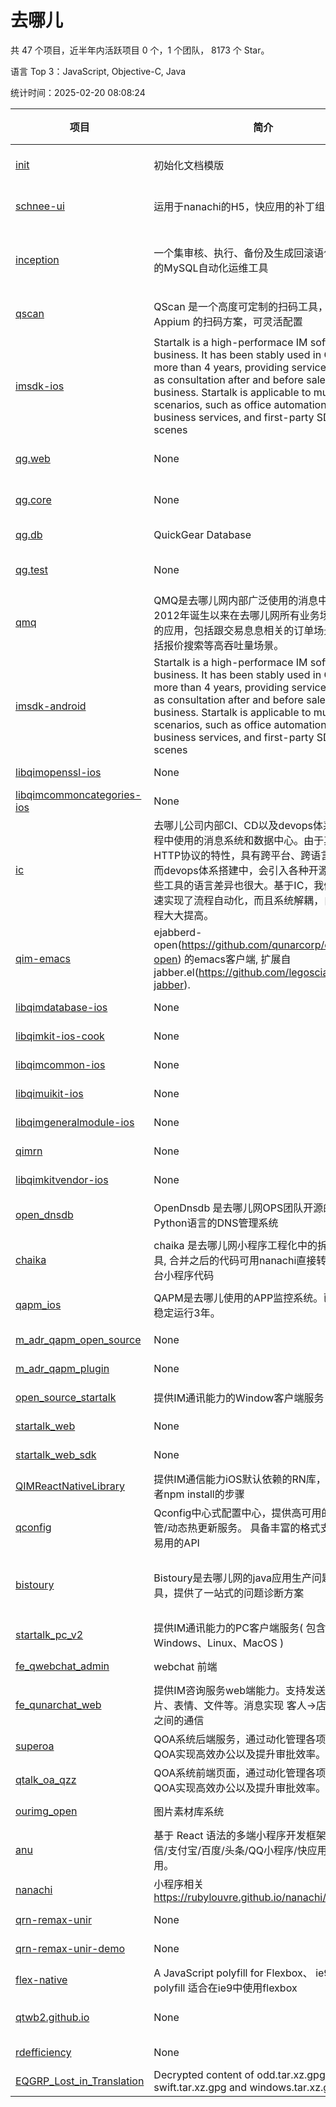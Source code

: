 # 去哪儿

共 47 个项目，近半年内活跃项目 0 个，1 个团队， 8173 个 Star。

语言 Top 3：JavaScript, Objective-C, Java

统计时间：2025-02-20 08:08:24

| 项目 | 简介 | 语言 | Star 数 | 协议 | 创建时间 | 最后更新时间 | 最后提交时间 |
| --- | --- | --- | --- | --- | --- | --- | --- |
| [init](https://github.com/qunarcorp/init) | 初始化文档模版 | None | 0 | Apache License 2.0 | 2018-11-19 | 2018-12-07 | 2018-12-07 |
| [schnee-ui](https://github.com/qunarcorp/schnee-ui) | 运用于nanachi的H5，快应用的补丁组件 | JavaScript | 14 | Apache License 2.0 | 2018-11-27 | 2020-11-02 | 2020-11-10 |
| [inception](https://github.com/qunarcorp/inception) | 一个集审核、执行、备份及生成回滚语句于一身的MySQL自动化运维工具 | C | 66 | GNU General Public License v2.0 | 2018-11-28 | 2024-10-18 | 2018-12-28 |
| [qscan](https://github.com/qunarcorp/qscan) | QScan 是一个高度可定制的扫码工具，基于 Appium 的扫码方案，可灵活配置 | HTML | 10 | Apache License 2.0 | 2018-11-30 | 2021-10-26 | 2022-12-08 |
| [imsdk-ios](https://github.com/qunarcorp/imsdk-ios) | Startalk is a high-performace IM software for business. It has been stably used in Qunar for more than 4 years, providing services as well as consultation after and before sales to business. Startalk is applicable to multiple scenarios, such as office automation, business services, and first-party SDKs for IM scenes | Objective-C | 30 | MIT License | 2018-12-05 | 2023-08-24 | 2019-12-30 |
| [qg.web](https://github.com/qunarcorp/qg.web) | None | Python | 1 | Apache License 2.0 | 2018-12-07 | 2019-11-22 | 2018-09-04 |
| [qg.core](https://github.com/qunarcorp/qg.core) | None | Python | 0 | Apache License 2.0 | 2018-12-07 | 2018-12-07 | 2017-04-24 |
| [qg.db](https://github.com/qunarcorp/qg.db) | QuickGear Database | Python | 0 | - | 2018-12-07 | 2018-12-07 | 2017-04-24 |
| [qg.test](https://github.com/qunarcorp/qg.test) | None | Python | 0 | Apache License 2.0 | 2018-12-07 | 2018-12-07 | 2015-07-24 |
| [qmq](https://github.com/qunarcorp/qmq) |  QMQ是去哪儿网内部广泛使用的消息中间件，自2012年诞生以来在去哪儿网所有业务场景中广泛的应用，包括跟交易息息相关的订单场景； 也包括报价搜索等高吞吐量场景。 | Java | 2812 | Apache License 2.0 | 2018-12-07 | 2025-02-14 | 2023-12-01 |
| [imsdk-android](https://github.com/qunarcorp/imsdk-android) | Startalk is a high-performace IM software for business. It has been stably used in Qunar for more than 4 years, providing services as well as consultation after and before sales to business. Startalk is applicable to multiple scenarios, such as office automation, business services, and first-party SDKs for IM scenes | Java | 65 | MIT License | 2018-12-13 | 2024-07-18 | 2020-08-21 |
| [libqimopenssl-ios](https://github.com/qunarcorp/libqimopenssl-ios) | None | C | 0 | MIT License | 2018-12-13 | 2019-11-04 | 2019-11-04 |
| [libqimcommoncategories-ios](https://github.com/qunarcorp/libqimcommoncategories-ios) | None | Objective-C | 0 | MIT License | 2018-12-13 | 2020-01-19 | 2020-01-19 |
| [ic](https://github.com/qunarcorp/ic) | 去哪儿公司内部CI、CD以及devops体系建设过程中使用的消息系统和数据中心。由于其基于HTTP协议的特性，具有跨平台、跨语言的优点。而devops体系搭建中，会引入各种开源工具，这些工具的语言差异也很大。基于IC，我们不仅快速实现了流程自动化，而且系统解耦，自动化进程大大提高。 | Java | 88 | MIT License | 2018-12-19 | 2025-02-15 | 2022-03-31 |
| [qim-emacs](https://github.com/qunarcorp/qim-emacs) | ejabberd-open(https://github.com/qunarcorp/ejabberd-open) 的emacs客户端, 扩展自jabber.el(https://github.com/legoscia/emacs-jabber). | Emacs Lisp | 1 | GNU General Public License v2.0 | 2018-12-24 | 2019-11-23 | 2019-08-26 |
| [libqimdatabase-ios](https://github.com/qunarcorp/libqimdatabase-ios) | None | Objective-C | 1 | MIT License | 2018-12-25 | 2019-11-21 | 2020-01-14 |
| [libqimkit-ios-cook](https://github.com/qunarcorp/libqimkit-ios-cook) | None | Ruby | 6 | MIT License | 2018-12-25 | 2021-09-25 | 2019-12-27 |
| [libqimcommon-ios](https://github.com/qunarcorp/libqimcommon-ios) | None | Objective-C | 3 | MIT License | 2019-01-15 | 2019-12-31 | 2020-02-04 |
| [libqimuikit-ios](https://github.com/qunarcorp/libqimuikit-ios) | None | Objective-C | 4 | MIT License | 2019-01-16 | 2021-07-09 | 2020-01-22 |
| [libqimgeneralmodule-ios](https://github.com/qunarcorp/libqimgeneralmodule-ios) | None | Objective-C | 2 | MIT License | 2019-01-16 | 2019-12-06 | 2020-01-16 |
| [qimrn](https://github.com/qunarcorp/qimrn) | None | JavaScript | 5 | MIT License | 2019-01-17 | 2023-08-24 | 2019-08-20 |
| [libqimkitvendor-ios](https://github.com/qunarcorp/libqimkitvendor-ios) | None | C | 0 | MIT License | 2019-01-21 | 2019-12-05 | 2020-01-14 |
| [open_dnsdb](https://github.com/qunarcorp/open_dnsdb) | OpenDnsdb 是去哪儿网OPS团队开源的基于Python语言的DNS管理系统 | Python | 419 | Apache License 2.0 | 2019-01-22 | 2025-01-31 | 2022-12-09 |
| [chaika](https://github.com/qunarcorp/chaika) | chaika 是去哪儿网小程序工程化中的拆库合并工具, 合并之后的代码可用nanachi直接转译为各平台小程序代码 | JavaScript | 31 | Apache License 2.0 | 2019-03-01 | 2024-10-08 | 2019-11-06 |
| [qapm_ios](https://github.com/qunarcorp/qapm_ios) | QAPM是去哪儿使用的APP监控系统。已在内部稳定运行3年。 | Objective-C | 34 | Apache License 2.0 | 2019-03-04 | 2022-09-07 | 2019-03-21 |
| [m_adr_qapm_open_source](https://github.com/qunarcorp/m_adr_qapm_open_source) | None | Java | 10 | - | 2019-03-08 | 2020-11-11 | 2019-03-25 |
| [m_adr_qapm_plugin](https://github.com/qunarcorp/m_adr_qapm_plugin) | None | Groovy | 3 | MIT License | 2019-03-08 | 2019-10-06 | 2019-03-08 |
| [open_source_startalk](https://github.com/qunarcorp/open_source_startalk) | 提供IM通讯能力的Window客户端服务 | C++ | 31 | MIT License | 2019-03-15 | 2022-03-15 | 2019-03-15 |
| [startalk_web](https://github.com/qunarcorp/startalk_web) | None | JavaScript | 33 | - | 2019-03-25 | 2024-02-29 | 2023-01-04 |
| [startalk_web_sdk](https://github.com/qunarcorp/startalk_web_sdk) | None | JavaScript | 4 | MIT License | 2019-03-25 | 2021-08-10 | 2021-01-05 |
| [QIMReactNativeLibrary](https://github.com/qunarcorp/QIMReactNativeLibrary) | 提供IM通信能力iOS默认依赖的RN库，去除开发者npm install的步骤 | Objective-C | 0 | - | 2019-04-10 | 2021-05-11 | 2023-01-11 |
| [qconfig](https://github.com/qunarcorp/qconfig) | Qconfig中心式配置中心，提供高可用的配置托管/动态热更新服务。 具备丰富的格式支持和简单易用的API | Java | 281 | MIT License | 2019-06-04 | 2024-12-10 | 2022-12-16 |
| [bistoury](https://github.com/qunarcorp/bistoury) | Bistoury是去哪儿网的java应用生产问题诊断工具，提供了一站式的问题诊断方案 | Java | 4054 | GNU General Public License v3.0 | 2019-08-01 | 2025-02-19 | 2022-12-16 |
| [startalk_pc_v2](https://github.com/qunarcorp/startalk_pc_v2) | 提供IM通讯能力的PC客户端服务( 包含Windows、Linux、MacOS ) | C | 31 | MIT License | 2019-08-22 | 2024-12-12 | 2019-11-04 |
| [fe_qwebchat_admin](https://github.com/qunarcorp/fe_qwebchat_admin) | webchat 前端 | JavaScript | 1 | MIT License | 2019-08-26 | 2022-04-13 | 2019-09-27 |
| [fe_qunarchat_web](https://github.com/qunarcorp/fe_qunarchat_web) | 提供IM咨询服务web端能力。支持发送文本、图片、表情、文件等。消息实现 客人->店铺->客服 之间的通信 | JavaScript | 2 | MIT License | 2019-09-10 | 2020-06-01 | 2019-09-24 |
| [superoa](https://github.com/qunarcorp/superoa) | QOA系统后端服务，通过动化管理各项审批，QOA实现高效办公以及提升审批效率。 | Java | 18 | MIT License | 2019-09-26 | 2025-02-17 | 2022-11-21 |
| [qtalk_oa_qzz](https://github.com/qunarcorp/qtalk_oa_qzz) | QOA系统前端页面，通过动化管理各项审批，QOA实现高效办公以及提升审批效率。 | JavaScript | 4 | MIT License | 2019-10-16 | 2022-03-02 | 2022-12-11 |
| [ourimg_open](https://github.com/qunarcorp/ourimg_open) | 图片素材库系统 | PHP | 5 | MIT License | 2019-11-04 | 2023-10-07 | 2019-11-04 |
| [anu](https://github.com/qunarcorp/anu) | 基于 React 语法的多端小程序开发框架。支持微信/支付宝/百度/头条/QQ小程序/快应用/H5等应用。 | JavaScript | 48 | Apache License 2.0 | 2020-02-12 | 2025-01-10 | 2024-07-16 |
| [nanachi](https://github.com/qunarcorp/nanachi) | 小程序相关 https://rubylouvre.github.io/nanachi/ | HTML | 2 | - | 2020-02-12 | 2021-11-12 | 2020-02-18 |
| [qrn-remax-unir](https://github.com/qunarcorp/qrn-remax-unir) | None | JavaScript | 45 | MIT License | 2020-11-23 | 2024-11-13 | 2020-12-04 |
| [qrn-remax-unir-demo](https://github.com/qunarcorp/qrn-remax-unir-demo) | None | JavaScript | 8 | MIT License | 2020-11-23 | 2024-03-28 | 2020-12-04 |
| [flex-native](https://github.com/qunarcorp/flex-native) | A JavaScript polyfill for Flexbox、  ie9 flexbox polyfill 适合在ie9中使用flexbox | None | 1 | - | 2021-05-20 | 2022-09-07 | 2020-05-13 |
| [qtwb2.github.io](https://github.com/qunarcorp/qtwb2.github.io) | None | EJS | 0 | Apache License 2.0 | 2022-09-21 | 2022-09-30 | 2022-09-30 |
| [rdefficiency](https://github.com/qunarcorp/rdefficiency) | None | HTML | 0 | - | 2022-10-10 | 2022-10-10 | 2022-10-26 |
| [EQGRP_Lost_in_Translation](https://github.com/qunarcorp/EQGRP_Lost_in_Translation) | Decrypted content of odd.tar.xz.gpg, swift.tar.xz.gpg and windows.tar.xz.gpg | None | 0 | - | 2023-02-14 | 2023-02-13 | 2017-04-14 |
